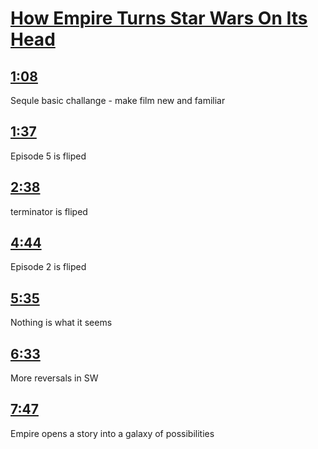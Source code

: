 <!-- Generated by <a href="https://www.yinote.co/#installation">YiNote</a> -->

# [How Empire Turns Star Wars On Its Head](https://www.youtube.com/watch?v=Btp1BoGbuiM&t)

## [1:08](https://www.youtube.com/watch?v=Btp1BoGbuiM&t=68)
Sequle basic challange - make film new and familiar

## [1:37](https://www.youtube.com/watch?v=Btp1BoGbuiM&t=97)

Episode 5 is fliped

## [2:38](https://www.youtube.com/watch?v=Btp1BoGbuiM&t=158)

terminator is fliped

## [4:44](https://www.youtube.com/watch?v=Btp1BoGbuiM&t=284)

Episode 2 is fliped

## [5:35](https://www.youtube.com/watch?v=Btp1BoGbuiM&t=335)

Nothing is what it seems

## [6:33](https://www.youtube.com/watch?v=Btp1BoGbuiM&t=393)

More reversals in SW

## [7:47](https://www.youtube.com/watch?v=Btp1BoGbuiM&t=467)

Empire opens a story into a galaxy of possibilities